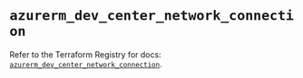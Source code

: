 # `azurerm_dev_center_network_connection`

Refer to the Terraform Registry for docs: [`azurerm_dev_center_network_connection`](https://registry.terraform.io/providers/hashicorp/azurerm/4.12.0/docs/resources/dev_center_network_connection).
